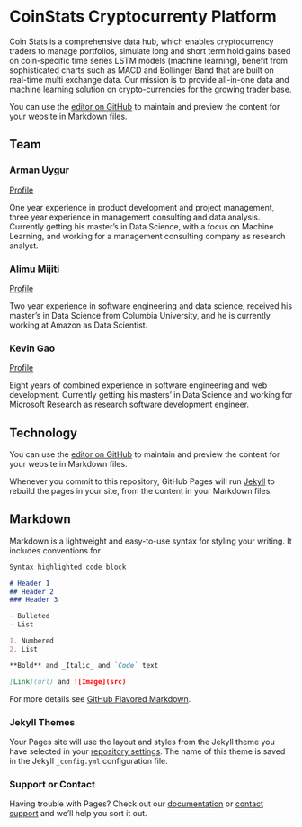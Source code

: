 # CoinStats Cryptocurrenty Platform

Coin Stats is a comprehensive data hub, which enables cryptocurrency traders to manage portfolios, simulate long and short term hold gains based on coin-specific time series LSTM models (machine learning), benefit from sophisticated charts such as MACD and Bollinger Band that are built on real-time multi exchange data. Our mission is to provide all-in-one data and machine learning solution on crypto-currencies for the growing trader base.


You can use the [editor on GitHub](https://github.com/kashkalik/coinstats/edit/master/index.md) to maintain and preview the content for your website in Markdown files.

## Team 

### Arman Uygur
[Profile](https://www.linkedin.com/in/armanuygur/) 

One year experience in product development and project management, three year experience in management consulting and data analysis. Currently getting his master’s in Data Science, with a focus on Machine Learning, and working for a management consulting company as research analyst.

### Alimu Mijiti
[Profile](https://www.linkedin.com/in/alimu-mijiti-54934ba3/)

Two year experience in software engineering and data science, received his master’s in Data Science from Columbia University, and he is currently working at Amazon as Data Scientist.

### Kevin Gao
[Profile](https://www.linkedin.com/in/kevinleogao/)

Eight years of combined experience in software engineering and web development. Currently getting his masters’ in Data Science and working for Microsoft Research as research software development engineer. 


## Technology 



You can use the [editor on GitHub](https://github.com/kashkalik/coinstats/edit/master/index.md) to maintain and preview the content for your website in Markdown files.

Whenever you commit to this repository, GitHub Pages will run [Jekyll](https://jekyllrb.com/) to rebuild the pages in your site, from the content in your Markdown files.

## Markdown

Markdown is a lightweight and easy-to-use syntax for styling your writing. It includes conventions for

```markdown
Syntax highlighted code block

# Header 1
## Header 2
### Header 3

- Bulleted
- List

1. Numbered
2. List

**Bold** and _Italic_ and `Code` text

[Link](url) and ![Image](src)
```

For more details see [GitHub Flavored Markdown](https://guides.github.com/features/mastering-markdown/).

### Jekyll Themes

Your Pages site will use the layout and styles from the Jekyll theme you have selected in your [repository settings](https://github.com/kashkalik/coinstats/settings). The name of this theme is saved in the Jekyll `_config.yml` configuration file.

### Support or Contact

Having trouble with Pages? Check out our [documentation](https://help.github.com/categories/github-pages-basics/) or [contact support](https://github.com/contact) and we’ll help you sort it out.
